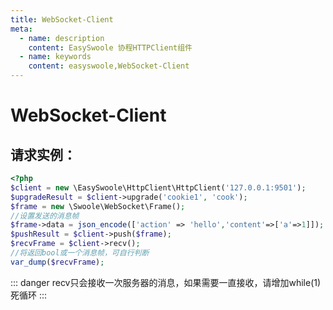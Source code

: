 ```yaml
---
title: WebSocket-Client
meta:
  - name: description
    content: EasySwoole 协程HTTPClient组件
  - name: keywords
    content: easyswoole,WebSocket-Client
---
```

# WebSocket-Client

## 请求实例：
````php
<?php
$client = new \EasySwoole\HttpClient\HttpClient('127.0.0.1:9501');
$upgradeResult = $client->upgrade('cookie1', 'cook');
$frame = new \Swoole\WebSocket\Frame();
//设置发送的消息帧
$frame->data = json_encode(['action' => 'hello','content'=>['a'=>1]]);
$pushResult = $client->push($frame);
$recvFrame = $client->recv();
//将返回bool或一个消息帧，可自行判断
var_dump($recvFrame);
````

::: danger 
 recv只会接收一次服务器的消息，如果需要一直接收，请增加while(1)死循环
:::

